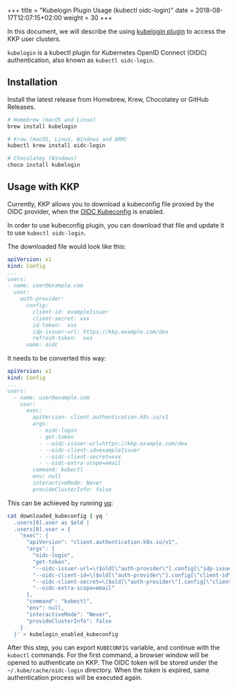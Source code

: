 +++
title = "Kubelogin Plugin Usage (kubectl oidc-login)"
date = 2018-08-17T12:07:15+02:00
weight = 30
+++

In this document, we will describe the using [kubelogin plugin](https://github.com/int128/kubelogin) to access the KKP user clusters.

`kubelogin` is a kubectl plugin for Kubernetes OpenID Connect (OIDC) authentication, also known as `kubectl oidc-login`.

## Installation

Install the latest release from Homebrew, Krew, Chocolatey or GitHub Releases.

```bash
# Homebrew (macOS and Linux)
brew install kubelogin

# Krew (macOS, Linux, Windows and ARM)
kubectl krew install oidc-login

# Chocolatey (Windows)
choco install kubelogin
```

## Usage with KKP

Currently, KKP allows you to download a kubeconfig file proxied by the OIDC provider, when the [OIDC Kubeconfig](https://docs.kubermatic.com/kubermatic/v2.27/tutorials-howtos/administration/admin-panel/interface/#enable-oidc-kubeconfig) is enabled.

In order to use kubeconfig plugin, you can download that file and update it to use `kubectl oidc-login`.

The downloaded file would look like this:

```yaml
apiVersion: v1
kind: Config
...
users:
- name: user@example.com
  user:
    auth-provider:
      config:
        client-id: exampleIssuer
        client-secret: xxx
        id-token:  xxx
        idp-issuer-url: https://kkp.example.com/dex
        refresh-token:  xxx
      name: oidc
```

It needs to be converted this way:

```yaml
apiVersion: v1
kind: Config
...
users:
  - name: user@example.com
    user:
      exec:
        apiVersion: client.authentication.k8s.io/v1
        args:
          - oidc-login
          - get-token
          - --oidc-issuer-url=https://kkp.example.com/dex
          - --oidc-client-id=exampleIssuer
          - --oidc-client-secret=xxx
          - --oidc-extra-scope=email
        command: kubectl
        env: null
        interactiveMode: Never
        provideClusterInfo: false
```

This can be achieved by running [yq](https://github.com/mikefarah/yq):

```bash
cat downloaded_kubeconfig | yq '
  .users[0].user as $old |
  .users[0].user = {
    "exec": {
      "apiVersion": "client.authentication.k8s.io/v1",
      "args": [
        "oidc-login",
        "get-token",
        "--oidc-issuer-url=\($old[\"auth-provider\"].config[\"idp-issuer-url\"])",
        "--oidc-client-id=\($old[\"auth-provider\"].config[\"client-id\"])",
        "--oidc-client-secret=\($old[\"auth-provider\"].config[\"client-secret\"])",
        "--oidc-extra-scope=email"
      ],
      "command": "kubectl",
      "env": null,
      "interactiveMode": "Never",
      "provideClusterInfo": false
    }
  }' > kubelogin_enabled_kubeconfig
```

After this step, you can export `KUBECONFIG` variable, and continue with the `kubectl` commands. For the first command, a browser window will be opened to authenticate on KKP. The OIDC token will be stored under the `~/.kube/cache/oidc-login` directory. When the token is expired, same authentication process will be executed again.
